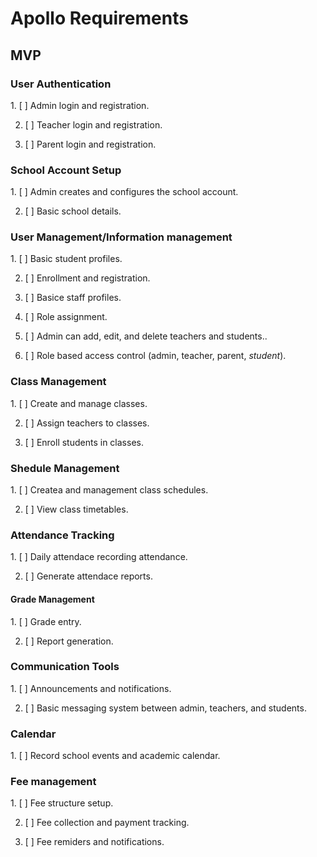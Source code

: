 <h1>Apollo Requirements</h1>
<h2>MVP</h2>
<h3>User Authentication</h3>
1. [ ] Admin login and registration.

2. [ ] Teacher login and registration.

3. [ ] Parent login and registration.

<h3>School Account Setup</h3>
1. [ ] Admin creates and configures the school account.

2. [ ] Basic school details.

<h3>User Management/Information management</h3>
1. [ ] Basic student profiles.

2. [ ] Enrollment and registration.

3. [ ] Basice staff profiles.

4. [ ] Role assignment.

3. [ ] Admin can add, edit, and delete teachers and students..

4. [ ] Role based access control (admin, teacher, parent, *student*).

<h3>Class Management</h3>
1. [ ] Create and manage classes.

2. [ ] Assign teachers to classes.

3. [ ] Enroll students in classes.

<h3>Shedule Management</h3>
1. [ ] Createa and management class schedules.

2. [ ] View class timetables.

<h3>Attendance Tracking</h3>
1. [ ] Daily attendace recording attendance.

2. [ ] Generate attendace reports.

<h4>Grade Management</h4>
1. [ ] Grade entry.

2. [ ] Report generation.

<h3>Communication Tools</h3>
1. [ ] Announcements and notifications.

2. [ ] Basic messaging system between admin, teachers, and students.

<h3>Calendar</h3>
1. [ ] Record school events and academic calendar.

<h3>Fee management</h3>
1. [ ] Fee structure setup.

2. [ ] Fee collection and payment tracking.

3. [ ] Fee remiders and notifications.
